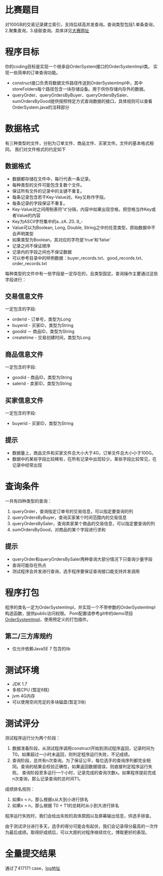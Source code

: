 # 比赛题目

对100GB的交易记录建立索引，支持后续高并发查询。查询类型包括1.单条查询，2.聚集查询，3.级联查询。具体详见[大赛网址]( https://tianchi.shuju.aliyun.com/programming/information.htm?spm=5176.100071.5678.2.giWo4e&raceId=231533)


# 程序目标

你的coding目标是实现一个继承自OrderSystem接口的OrderSystemImpl类。
实现一些简单的订单查询功能。

* construct接口负责将数据文件路径传送到OrderSystemImpl中，其中storeFolders每个路径包含一块存储设备。用于供你存储内存外的数据。
* queryOrder、queryOrdersByBuyer、queryOrdersBySaler、sumOrdersByGood提供按照特定方式查询数据的接口，具体规则可以查看OrderSystem.java的注释部分


# 数据格式

有三种类型的文件，分别为订单文件、商品文件、买家文件。文件的基本格式相同。
我们对文件格式的约定如下

## 数据格式

* 数据都存储在文件中，每行代表一条记录。
* 每种类型的文件可能包含复数个文件。
* 保证所有文件的记录中的主键不重复。
* 每条记录包含若干Key-Value对。Key又称作字段。
* 每条记录的字段保证不重复。
* Key-Value对之间用制表符'\t'分隔，内容中如果出现空格，把空格当作Key或者Value的内容
* Key为ASCII字符集中的a..zA..Z0..9_-
* Value可以为Boolean, Long, Double, String之中的任意类型，原始数据中不会声明类型
* 如果类型为Boolean，其对应的字符是'true'和'false'
* 记录之间不保证顺序
* 记录内的字段之间也不保证数据
* 可以参考目录中的样例数据：buyer_records.txt、good_records.txt、order_records.txt

每种类型的文件中有一些字段是一定存在的，且类型固定。查询操作主要通过这些字段进行：

## 交易信息文件

一定包含的字段:

  * orderid - 订单号，类型为Long
  * buyerid - 买家ID，类型为String
  * goodid － 商品ID，类型为String
  * createtime - 交易创建时间，类型为Long

## 商品信息文件

一定包含的字段:

  * goodid - 商品ID，类型为String
  * salerid - 卖家ID，类型为String
  
## 买家信息文件

一定包含的字段: 

  * buyerid - 买家ID，类型为String

## 提示

* 数据量上，商品文件和买家文件总大小大于4G，订单文件总大小小于100G。
* 数据中的某些字段比较稀有，在所有记录中出现较少。某些字段比较常见，在记录中经常出现


# 查询条件

一共有四种类型的查询：

1. queryOrder，查询指定订单号的交易信息，可以指定要查询的列
1. queryOrdersByBuyer，查询买家某个时间范围内的交易信息
1. queryOrdersBySaler，查询卖家某个商品的交易信息，可以指定要查询的列
1. sumOrdersByGood，对商品的某个字段进行求和

## 提示

* queryOrder和queryOrdersBySaler两种查询大部分情况下只查询少量字段
* 查询可能存在热点
* 测试程序会并发进行查询，选手程序要保证查询接口能支持并发调用

# 程序打包

程序的类名一定为OrderSystemImpl，并实现一个不带参数的OrderSystemImpl构造函数，提供public访问权限。
Pom配置请参考git中的demo项目[OrderSystemImpl](https://code.aliyun.com/MiddlewareRace/order-system-impl/tree/master)，使用预定义的打包插件。

## 第二/三方库规约

* 仅允许依赖JavaSE 7 包含的lib

# 测试环境

* JDK 1.7
* 多核CPU (暂定6核)
* jvm 4G内存
* 可以使用空间充足的多块磁盘(暂定3块)

# 测试评分

测试程序运行分为两个阶段：

1. 数据准备阶段，从测试程序调用construct开始到测试程序返回，记录时间为T0。如果超过一小时未返回，则判定程序运行失败，不记成绩。
2. 查询阶段，总共有n次查询。为了保证公平，每位选手的查询序列都完全相同。查询的结果会校验正确性，如果返回数据错误，则直接判定程序运行失败。
查询阶段至多运行一个小时，记录完成的查询次数x。如果程序提前完成n次查询，那么记录查询的总时间T1。

成绩排名规则：

1. 如果x < n，那么根据x从大到小进行排名
2. 如果x = n，那么根据 T0 + T1的总耗时从小到大进行排名  

程序运行失败时，我们会给出失败的具体原因以及屏幕输出信息，供选手排查。

由于测试评分进行多天，选手的得分可能会有起伏，我们会记录得分最高的一次作为最后成绩。取得好成绩后，可以大胆的对程序继续优化，博取更好的表现。

# 全量提交结果

通过了417171 case，[log地址](http://ali-middleware-race.oss-cn-shanghai.aliyuncs.com/e3a371d315e.tar.xz)